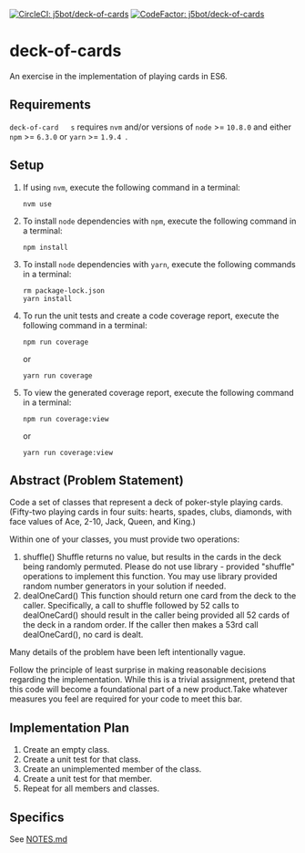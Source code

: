 [![CircleCI: j5bot/deck-of-cards](https://circleci.com/gh/j5bot/deck-of-cards/tree/master.svg?style=svg)](https://circleci.com/gh/j5bot/deck-of-cards/tree/master)
[![CodeFactor: j5bot/deck-of-cards](https://www.codefactor.io/repository/github/j5bot/deck-of-cards/badge?style=for-the-badge)](https://www.codefactor.io/repository/github/j5bot/deck-of-cards/)

# deck-of-cards #

An exercise in the implementation of playing cards in ES6.

## Requirements ##

`deck-of-card	s` requires `nvm` and/or versions of `node` >= `10.8.0` and either `npm` >= `6.3.0` or `yarn` >= `1.9.4	`.

## Setup ##

1. If using `nvm`, execute the following command in a terminal:

   `nvm use`
1. To install `node` dependencies with `npm`, execute the following command in a terminal:

	`npm install`

1. To install `node` dependencies with `yarn`, execute the following commands in a terminal:

	```
	rm package-lock.json
	yarn install
	```

1. To run the unit tests and create a code coverage report, execute the following command in a terminal:

   `npm run coverage`

   or

   `yarn run coverage`

1. To view the generated coverage report, execute the following command in a terminal:

	`npm run coverage:view`

	or

	`yarn run coverage:view`



## Abstract (Problem Statement) ##

Code a set of classes that represent a deck of poker-style playing cards. (Fifty-two playing cards in four suits: hearts, spades, clubs, diamonds, with face values of Ace, 2-10, Jack, Queen, and King.)

Within one of your classes, you must provide t​wo o​perations:

1. shuffle() Shuffle returns no value, but results in the cards in the deck being
randomly permuted.  Please ​do not ​use library - provided "shuffle" operations to implement this function. You may use library provided random number generators in your solution if needed.
2. dealOneCard() This function should return one card from the deck to the caller. Specifically, a call to shuffle followed by 52 calls to dealOneCard() should result in the caller being provided all 52 cards of the deck in a random order. If the caller then makes a 53rd call dealOneCard(), no card is dealt.

Many details of the problem have been left intentionally vague.

Follow the principle of least surprise in making reasonable decisions regarding the implementation.  While this is a trivial assignment, pretend that this code will become a foundational part of a new product.  ​Take whatever measures you feel are required for your code to meet this bar.

## Implementation Plan ##

1. Create an empty class.
1. Create a unit test for that class.
1. Create an unimplemented member of the class.
1. Create a unit test for that member.
1. Repeat for all members and classes.

## Specifics ##

See [NOTES.md](NOTES.md)
